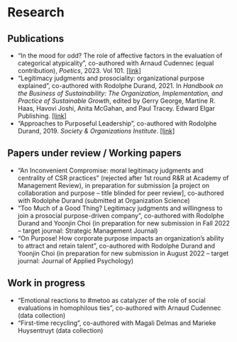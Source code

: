 # Research

## Publications

* “In the mood for odd? The role of affective factors in the evaluation of categorical atypicality”, co-authored with Arnaud Cudennec (equal contribution), _Poetics_, 2023. Vol 101. [[link]](https://www.sciencedirect.com/science/article/abs/pii/S0304422X23000785)
* “Legitimacy judgments and prosociality: organizational purpose explained”, co-authored with Rodolphe Durand, 2021. In _Handbook on the Business of Sustainability: The Organization, Implementation, and Practice of Sustainable Growth_, edited by Gerry George, Martine R. Haas, Havovi Joshi, Anita McGahan, and Paul Tracey. Edward Elgar Publishing. [[link]](https://papers.ssrn.com/sol3/papers.cfm?abstract_id=3854736)
* “Approaches to Purposeful Leadership”, co-authored with Rodolphe Durand, 2019. _Society & Organizations Institute_. [[link]](https://www.hec.edu/en/faculty-research/centers/society-organizations-institute/purposeful-leadership/think)

## Papers under review / Working papers

* “An Inconvenient Compromise: moral legitimacy judgments and centrality of CSR practices” (rejected after 1st round R&R at Academy of Management Review), in preparation for submission
[a project on collaboration and purpose – title blinded for peer review], co-authored with Rodolphe Durand (submitted at Organization Science)
* “Too Much of a Good Thing? Legitimacy judgments and willingness to join a prosocial purpose-driven company”, co-authored with Rodolphe Durand and Yoonjin Choi (in preparation for new submission in Fall 2022 – target journal: Strategic Management Journal)
* “On Purpose! How corporate purpose impacts an organization’s ability to attract and retain talent”, co-authored with Rodolphe Durand and Yoonjin Choi (in preparation for new submission in August 2022 – target journal: Journal of Applied Psychology)

## Work in progress

* “Emotional reactions to #metoo as catalyzer of the role of social evaluations in homophilous ties”, co-authored with Arnaud Cudennec (data collection)
* “First-time recycling”, co-authored with Magali Delmas and Marieke Huysentruyt (data collection)
